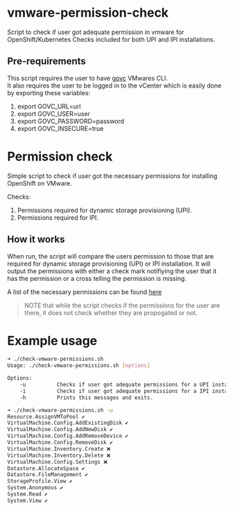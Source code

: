 # vmware-permission-check
Script to check if user got adequate permission in vmware for OpenShift/Kubernetes
Checks included for both UPI and IPI installations.

Pre-requirements
----------------
This script requires the user to have [govc](https://github.com/vmware/govmomi/tree/master/govc) VMwares CLI.  
It also requires the user to be logged in to the vCenter which is easily done by exporting these variables:

1. export GOVC_URL=url
2. export GOVC_USER=user
3. export GOVC_PASSWORD=password
4. export GOVC_INSECURE=true

Permission check
=========
Simple script to check if user got the necessary permissions for installing OpenShift on VMware.

Checks:
1.  Permissions required for dynamic storage provisioning (UPI).
2.  Permissions required for IPI.

How it works
----------------
When run, the script will compare the users permission to those that are required for dynamic storage provisioning (UPI) or IPI installation. It will output the permissions with either a check mark notifiying the user that it has the permission or a cross telling the permission is missing.

A list of the necessary permissions can be found [here](https://github.com/vmware-archive/vsphere-storage-for-kubernetes/blob/master/documentation/vcp-roles.md)

> NOTE that while the script checks if the permissions for the user are there, it does not check whether they are propogated or not.
# Example usage

```bash
➜ ./check-vmware-permissions.sh 
Usage: ./check-vmware-permissions.sh [options]

Options:
    -u          Checks if user got adequate permissions for a UPI installation.
    -i          Checks if user got adequate permissions for a IPI installation.
    -h          Prints this messages and exits.

➜ ./check-vmware-permissions.sh -u
Resource.AssignVMToPool ✔
VirtualMachine.Config.AddExistingDisk ✔
VirtualMachine.Config.AddNewDisk ✔
VirtualMachine.Config.AddRemoveDevice ✔
VirtualMachine.Config.RemoveDisk ✔
VirtualMachine.Inventory.Create ❌
VirtualMachine.Inventory.Delete ❌
VirtualMachine.Config.Settings ❌
Datastore.AllocateSpace ✔
Datastore.FileManagement ✔
StorageProfile.View ✔
System.Anonymous ✔
System.Read ✔
System.View ✔
```
